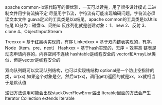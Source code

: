 apache common-io源代码写的很优雅，一天可以读完，用了很多设计模式
二进制文件用字符流搞不定
尽量用字节流，字符流有可能出现编码问题，字符流必须读文本文件
guava定义的工具类是以s结尾，apache common的工具类是以Utils结尾
IO分为：磁盘io、网络io
反序列化就是创建对象：
1、new
2、反射
3、clone
4、ObjectInputStream

Treexxx = 基于红黑树实现的，有序
Linkedxxx = 基于双向链表实现的，有序，Node（item、pre、next）
Hashxxx = 基于hash实现的，无序 = 效率高
链表是动态申请内存的，内存空间不连续
hashtable是线程安全的
vector和ArrayList类似，但是vector是线程安全的
  
双向队列既可以实现队列结构，也可以实现栈结构
optional是一个防止空指针的类，or(xx),如果这个对象是空，然后or(xx)，调用get()返回的就是xx，xx就相当于是默认值

递归方法调用可能会出现stackOverFlowError溢出
Iterable里面的方法会产生Iterator
Collection<E> extends Iterable<E>